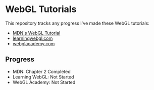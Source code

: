 # WebGL Tutorials

This repository tracks any progress I've made these WebGL tutorials:

- [MDN's WebGL Tutorial](https://developer.mozilla.org/en-US/docs/Web/API/WebGL_API/Tutorial)
- [learningwebgl.com](https://web.archive.org/web/20180615095219/http://learningwebgl.com/blog/?p=11)
- [webglacademy.com](http://www.webglacademy.com/)

## Progress

- MDN: Chapter 2 Completed
- Learning WebGL: Not Started
- WebGL Academy: Not Started